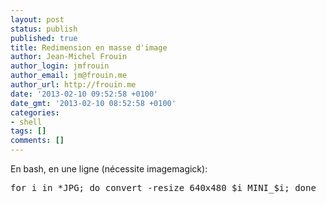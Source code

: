 ```yaml
---
layout: post
status: publish
published: true
title: Redimension en masse d'image
author: Jean-Michel Frouin
author_login: jmfrouin
author_email: jm@frouin.me
author_url: http://frouin.me
date: '2013-02-10 09:52:58 +0100'
date_gmt: '2013-02-10 08:52:58 +0100'
categories:
- shell
tags: []
comments: []
---
```

<p>En bash, en une ligne (nécessite imagemagick):</p>
<pre class="brush:shell">for i in *JPG; do convert -resize 640x480 $i MINI_$i; done

</pre>
<!-- Matomo -->
<script type="text/javascript">
  var _paq = window._paq || [];
  /* tracker methods like "setCustomDimension" should be called before "trackPageView" */
  _paq.push(['trackPageView']);
  _paq.push(['enableLinkTracking']);
  (function() {
    var u="//stats.frouin.me/";
    _paq.push(['setTrackerUrl', u+'matomo.php']);
    _paq.push(['setSiteId', '1']);
    var d=document, g=d.createElement('script'), s=d.getElementsByTagName('script')[0];
    g.type='text/javascript'; g.async=true; g.defer=true; g.src=u+'matomo.js'; s.parentNode.insertBefore(g,s);
  })();
</script>
<!-- End Matomo Code -->

